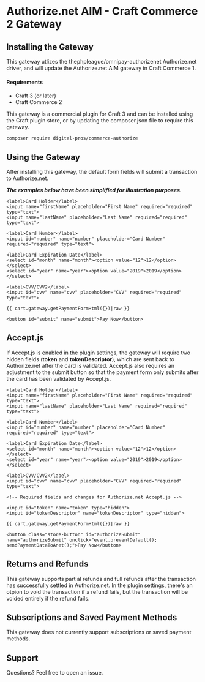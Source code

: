 # Authorize.net AIM - Craft Commerce 2 Gateway

## Installing the Gateway

This gateway utlizes the thephpleague/omnipay-authorizenet Authorize.net driver, and will update the Authorize.net AIM gateway in Craft Commerce 1.

#### Requirements
- Craft 3 (or later)
- Craft Commerce 2

This gateway is a commercial plugin for Craft 3 and can be installed using the Craft plugin store, or by updating the composer.json file to require this gateway.

```composer require digital-pros/commerce-authorize ```

## Using the Gateway

After installing this gateway, the default form fields will submit a transaction to Authorize.net. 

***The examples below have been simplified for illustration purposes.***
	
	<label>Card Holder</label>
	<input name="firstName" placeholder="First Name" required="required" type="text">
	<input name="lastName" placeholder="Last Name" required="required" type="text">

	<label>Card Number</label>
	<input id="number" name="number" placeholder="Card Number" required="required" type="text">

	<label>Card Expiration Date</label>
	<select id="month" name="month"><option value="12">12</option></select>
	<select id="year" name="year"><option value="2019">2019</option></select>

	<label>CVV/CVV2</label>
	<input id="cvv" name="cvv" placeholder="CVV" required="required" type="text">
	
	{{ cart.gateway.getPaymentFormHtml({})|raw }}

	<button id="submit" name="submit">Pay Now</button>

## Accept.js

If Accept.js is enabled in the plugin settings, the gateway will require two hidden fields (**token** and **tokenDescriptor**), which are sent back to Authorize.net after the card is validated. Accept.js also requires an adjustment to the submit button so that the payment form only submits after the card has been validated by Accept.js.

    <label>Card Holder</label>
	<input name="firstName" placeholder="First Name" required="required" type="text">
	<input name="lastName" placeholder="Last Name" required="required" type="text">

	<label>Card Number</label>
	<input id="number" name="number" placeholder="Card Number" required="required" type="text">

	<label>Card Expiration Date</label>
	<select id="month" name="month"><option value="12">12</option></select>
	<select id="year" name="year"><option value="2019">2019</option></select>

	<label>CVV/CVV2</label>
	<input id="cvv" name="cvv" placeholder="CVV" required="required" type="text">
	
	<!-- Required fields and changes for Authorize.net Accept.js -->
	
	<input id="token" name="token" type="hidden">
	<input id="tokenDescriptor" name="tokenDescriptor" type="hidden"> 
	
	{{ cart.gateway.getPaymentFormHtml({})|raw }}

	<button class="store-button" id="authorizeSubmit" name="authorizeSubmit" onclick="event.preventDefault(); sendPaymentDataToAnet();">Pay Now</button>
	
## Returns and Refunds

This gateway supports partial refunds and full refunds after the transaction has successfully settled in Authorize.net. In the plugin settings, there's an otpion to void the transaction if a refund fails, but the transaction will be voided entirely if the refund fails.

## Subscriptions and Saved Payment Methods

This gateway does not currently support subscriptions or saved payment methods.

## Support

Questions? Feel free to open an issue.
